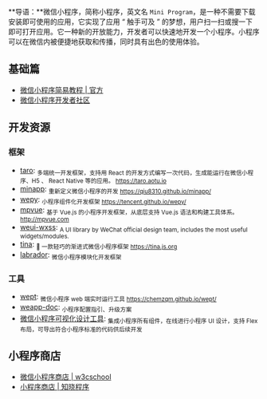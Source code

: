 **导语：**微信小程序，简称小程序，英文名 `Mini Program`，是一种不需要下载安装即可使用的应用，它实现了应用 “ 触手可及 ” 的梦想，用户扫一扫或搜一下即可打开应用。它一种新的开放能力，开发者可以快速地开发一个小程序。小程序可以在微信内被便捷地获取和传播，同时具有出色的使用体验。

## 基础篇

* [微信小程序简易教程 | 官方](https://developers.weixin.qq.com/miniprogram/dev/index.html)
* [微信小程序开发者社区](https://developers.weixin.qq.com/)

## 开发资源

### 框架

* [taro](https://github.com/NervJS/taro): <sub>多端统一开发框架，支持用 React 的开发方式编写一次代码，生成能运行在微信小程序、H5 、 React Native 等的应用。 https://taro.aotu.io</sub>
* [minapp](https://github.com/qiu8310/minapp): <sub>重新定义微信小程序的开发 https://qiu8310.github.io/minapp/</sub>
* [wepy](https://github.com/Tencent/wepy): <sub>小程序组件化开发框架 https://tencent.github.io/wepy/</sub>
* [mpvue](https://github.com/Meituan-Dianping/mpvue): <sub>基于 Vue.js 的小程序开发框架，从底层支持 Vue.js 语法和构建工具体系。 http://mpvue.com</sub>
* [weui-wxss](https://github.com/Tencent/weui-wxss): <sub>A UI library by WeChat official design team, includes the most useful widgets/modules.</sub>
* [tina](https://github.com/tinajs/tina): <sub>💃 一款轻巧的渐进式微信小程序框架 https://tina.js.org</sub>
* [labrador](https://github.com/maichong/labrador): <sub>微信小程序模块化开发框架</sub>

### 工具

* [wept](https://github.com/chemzqm/wept): <sub>微信小程序 web 端实时运行工具 https://chemzqm.github.io/wept/</sub>
* [weapp-doc](https://github.com/tencentyun/weapp-doc): <sub>小程序配置指引、升级方案</sub>
* [微信小程序可视化设计工具](http://www.coolsite360.com/wxapp/): <sub>集成小程序所有组件，在线进行小程序 UI 设计，支持 Flex 布局，可导出符合小程序标准的代码供后续开发</sub>

## 小程序商店

* [微信小程序商店 | w3cschool](https://www.w3cschool.cn/miniapp#)
* [小程序商店 | 知晓程序](https://minapp.com/miniapp/)
